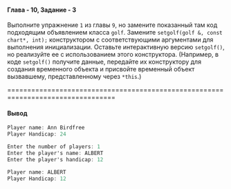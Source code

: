 #### Глава - 10, Задание - 3 ####

Выполните упражнение ```1``` из главы ```9```, но замените показанный там код
подходящим объявлением класса ```golf```. Замените ```setgolf(golf &, const chart*, int);```
конструктором с соответствующими аргументами для выполнения
инициализации. Оставьте интерактивную версию ```setgolf()```, но реализуйте ее с
использованием этого конструктора. (Например, в коде ```setgolf()``` получите данные,
передайте их конструктору для создания временного объекта и присвойте
временный объект вызвавшему, представленному через ```*this```.)

=================================================================================
#### Вывод ####
```objectivec
Player name: Ann Birdfree
Player Handicap: 24

Enter the number of players: 1
Enter the player's name: ALBERT
Enter the player's handicap: 12

Player name: ALBERT
Player Handicap: 12
```
